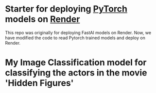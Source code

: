 # Starter for deploying [PyTorch](http://pytorch.org/) models on [Render](https://render.com)

This repo was originally for deploying FastAI models on Render. Now, we have modified the code to read Pytorch trained models and deploy on Render.

# My Image Classification model for classifying the actors in the movie 'Hidden Figures'